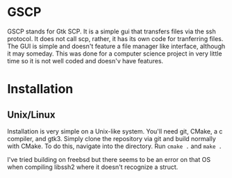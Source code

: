 # GSCP

GSCP stands for Gtk SCP. It is a simple gui that transfers files via the ssh
protocol. It does not call scp, rather, it has its own code for tranferring
files. The GUI is simple and doesn't feature a file manager like interface,
although it may someday.  This was done for a computer science project in very
little time so it is not well coded and doesn'v have features.

# Installation

## Unix/Linux

Installation is very simple on a Unix-like system. You'll need git, CMake, a c
compiler, and gtk3. Simply clone the repository via git and build normally with
CMake.  To do this, navigate into the directory.  Run `cmake .` and `make .`

I've tried building on freebsd but there seems to be an error on that OS when
compiling libssh2 where it doesn't recognize a struct.
